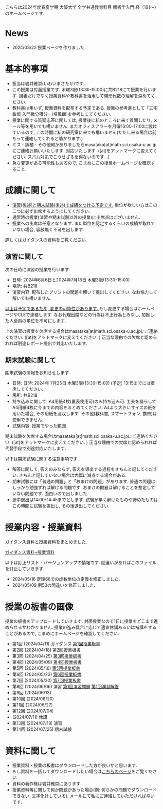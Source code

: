 

 こちらは2024年度春夏学期 大阪大学 全学共通教育科目 解析学入門 経（161〜）のホームページです.
 
# News
- 2024/03/22 授業ページを作りました.

<!--
- 2024/02/01 皆様の成績を確定しました. 半年間ありがとうございました.
- 2024/01/11 期末試験の情報を更新しました　. 
- 2023/12/15 休講情報を更新しました. 
- 2023/11/09 休講情報を更新しました. 
- 2023/10/04 ガイダンスと授業の資料をアップロードしました. 
-->


# 基本的事項

- 担当は岩井雅崇(いわいまさたか)です.
- この授業は対面授業です. 木曜3限(13:30-15:00)に共B218にて授業を行います. 講義だけでなく授業資料や教科書を活用して線形代数の理解を深めてください.
- 教科書は用いず, 授業資料を配布する予定である. 授業の参考書として「三宅敏恒 入門微分積分」(培風館)を参考にしてください. 
- 授業に関する質疑応答に関しては, 授業後に私のところに来て質問したり, メール等を用いても構いません. またオフィスアワーを月曜16:00-17:00に設けているので, この時間に私の研究室に来ても構いません(ただし来る場合は前もって連絡してくれると助かります.)
- ミス・誤植・その他何かありましたらmasataka[at]math.sci.osaka-u.ac.jpにご連絡お願いいたします. 対応いたします. ([at]をアットマークに変えてください. スパム対策でこうせざるを得ないのです...)
- 急な変更がある可能性もあるので, こまめにこの授業ホームページを確認すること.


# 成績に関して

- <u>演習(後述)と期末試験(後述)で成績をつける予定です.</u> 単位が欲しい方はこの二つに必ず出席するようにしてください. 
- 通常時の授業(演習や期末試験以外の授業)に出席点はございません.
- 授業への出席は任意となります. また単位を認定するくらいの成績が取れていない場合, 容赦無く不可を出します. 

詳しくはガイダンスの資料をご覧ください.

## 演習に関して

次の日時に演習の授業を行います. 
- 日時: 2024年6月6日と2024年7月18日 木曜3限(13:30-15:00)
- 場所: 共B218
- 演習内容: 配布したプリントの問題を解いて提出してください. なお協力して解いても構いません. 

<u>以上は予定であるため, 変更の可能性があります. </u> もし変更する場合はホームページやCLEで連絡します. 
なお代理出席などの行為は不正行為とみなし, 加担した人全員の単位を不可にします.

上の演習の授業を欠席する場合はmasataka[at]math.sci.osaka-u.ac.jpにご連絡ください. ([at]をアットマークに変えてください. ) 正当な理由での欠席と認められれば別途レポート提出で対応いたします.  


## 期末試験に関して

期末試験の情報をお知らせします. 

- 日時: 日時: 2024年 7月25日 木曜3限(13:30-15:00) (予定)  13:15までには着席してください. 
- 場所: 共B218
- 持ち込みに関して:  A4用紙4枚(裏表使用可)のみ持ち込み可. 工夫を凝らしてA4用紙4枚に今までの内容をまとめてください. A4より大きいサイズの紙を用いた場合, その用紙を没収します. その他(教科書, スマートフォン, 携帯)は使用できません.
- 試験内容: 授業でやった範囲

期末試験を欠席する場合はmasataka[at]math.sci.osaka-u.ac.jpにご連絡ください. ([at]をアットマークに変えてください. ) 正当な理由での欠席と認められれば代替手段で別途対応いたします.  



以下は期末試験に関する注意事項です.
- 解答に関して, 答えのみならず, 答えを導出する過程をきちんと記してください. きちんと記していない場合は大幅に減点する場合がある.
- 期末試験には「普通の問題」と「おまけの問題」があります. 普通の問題はしっかり勉強すれば解ける問題です. おまけの問題は解けることを想定していない問題です. 面白いので出しました.  
- 途中退出は14:00-14:45までとします. 試験が早く解けたものや諦めたものはこの時間に試験を提出し, その後退出してください.
 
 
 
 

# 授業内容・授業資料

ガイダンス資料と授業資料をまとめました. 

[ガイダンス資料+授業資料](https://masataka123.github.io/2024_summer_calculus/material/0_解析学_2024.pdf)

以下は訂正リスト・バージョンアップの情報です. 間違いがあればこのファイルを訂正していきます. 
- 2024/05/16 定理68での虚数単位の定義を修正しました. 
- 2024/05/09 例53の間違いを修正しました. 

# 授業の板書の画像
授業の板書をアップロードしていきます.  対面授業なので1日に授業をどこまで進められるかわかりません. 授業の進み具合に応じて適宜休講あるいは補講をすることがあるので, こまめにホームページを確認してください. 

- 第1回 (2024/04/11) ガイダンス  [第1回授業板書](https://masataka123.github.io/2024_summer_calculus/material/1_授業板書.pdf)
- 第2回 (2024/04/18) [第2回授業板書](https://masataka123.github.io/2024_summer_calculus/material/2_授業板書.pdf)
- 第3回 (2024/04/25) [第3回授業板書](https://masataka123.github.io/2024_summer_calculus/material/3_授業板書.pdf)
- 第4回 (2024/05/09) [第4回授業板書](https://masataka123.github.io/2024_summer_calculus/material/4_授業板書.pdf)
- 第5回 (2024/05/16) [第5回授業板書](https://masataka123.github.io/2024_summer_calculus/material/5_授業板書.pdf)
- 第6回 (2024/05/23) [第6回授業板書](https://masataka123.github.io/2024_summer_calculus/material/6_授業板書.pdf)
- 第7回 (2024/05/30) [第7回授業板書](https://masataka123.github.io/2024_summer_calculus/material/7_授業板書.pdf)
- 第8回 (2024/06/06) 演習 [第1回演習問題](https://masataka123.github.io/2024_summer_calculus/material/0_演習問題解析_1_20240606.pdf) [第1回演習解答](https://masataka123.github.io/2024_summer_calculus/material/0_演習問題解析_1_20240606_解答.pdf)
- 第9回 (2024/06/13) 
- 第10回 (2024/06/20) 
- 第11回 (2024/06/27) 
- 第12回 (2024/07/04) 
-  (2024/07/11) 休講
- 第13回 (2024/07/18) 演習
- 第14回 (2024/07/25) 期末試験


<!--
- 第1回 (2023/10/05). [第1回授業板書](https://masataka123.github.io/2023_winter_linearalgebra/material/1_授業板書.pdf)
- 第2回 (2023/10/12).  [第2回授業板書](https://masataka123.github.io/2023_winter_linearalgebra/material/2_授業板書.pdf)
- 第3回 (2023/10/19).  [第3回授業板書](https://masataka123.github.io/2023_winter_linearalgebra/material/3_授業板書.pdf)
- 第4回 (2023/10/26).  [第4回授業板書](https://masataka123.github.io/2023_winter_linearalgebra/material/4_授業板書.pdf)
- 第5回 (2023/11/09).  [第5回授業板書](https://masataka123.github.io/2023_winter_linearalgebra/material/5_授業板書.pdf)
- 第6回 (2023/11/16).   [演習問題](https://masataka123.github.io/2023_winter_linearalgebra/material/0_演習問題1_20231116.pdf) [演習問題解答](https://masataka123.github.io/2023_winter_linearalgebra/material/0_演習問題1_20231116解答.pdf)
- 第7回 (2023/11/28) [第7回授業板書](https://masataka123.github.io/2023_winter_linearalgebra/material/6_授業板書.pdf)
- (2023/11/30). 休講.
- 第8回 (2023/12/07).  [第8回授業板書](https://masataka123.github.io/2023_winter_linearalgebra/material/8_授業板書.pdf)
- 第9回 (2023/12/14).  [第9回授業板書](https://masataka123.github.io/2023_winter_linearalgebra/material/9_授業板書.pdf)
- 第10回 (2023/12/21). [第10回授業板書](https://masataka123.github.io/2023_winter_linearalgebra/material/10_授業板書.pdf)
-  (2024/01/04).  休講 
- 第11回 (2024/01/11).  [演習問題](https://masataka123.github.io/2023_winter_linearalgebra/material/0_演習問題2_20240111.pdf) [演習問題解答](https://masataka123.github.io/2023_winter_linearalgebra/material/0_演習問題2_20240111解答.pdf)
-  (2024/01/18).  休講 
-  (2024/01/25) 期末試験 [期末試験問題](https://masataka123.github.io/2023_winter_linearalgebra/material/0_期末試験_20240125.pdf) [期末試験解答](https://masataka123.github.io/2023_winter_linearalgebra/material/0_期末試験_20240125解答.pdf)
-->

# 資料に関して

- 授業資料・授業の板書はダウンロードした方が良いかと思います.
- もし資料を一括してダウンロードしたい場合は[こちらのページ](https://github.com/masataka123/2023_winter_linearalgebra/tree/master/material)をご覧ください.
- 資料の著作権は岩井雅崇にあります. 
- 授業資料等に関して何か問題があった場合(例: 何らかの問題でダウンロードできない, 文字化けしている), メールにて私にご連絡していただければ幸いです.

<!--
# その他 
(2020/11/16 時点) 
 ~~のホームページ上で授業資料を見ると日本語が表示されない現象が見られます. 
おそらくgithubの方に問題があるようで, 現状で打つ手はありません. (twitterで調べてみると, 同様の現象があって困っている人がいました. slideshareでも同様の問題が生じていたこともあり, それと同じらしいです. 文字コードによる問題?)
もし何か改善策を知っている方は, メールにてご連絡していただければ幸いです.~~

# 成績の付け方の補足. 
中間レポートと期末レポートでつける予定ですが, 一応上の人にまだ確認中です.
おそらく大丈夫ですが, 急な変更もございますので, このホームページで最新情報を確認して下さい.
他にも上の人からの要請等あった場合は変更がある可能性があるので, こまめに最新情報を確認して下さい.
-->
